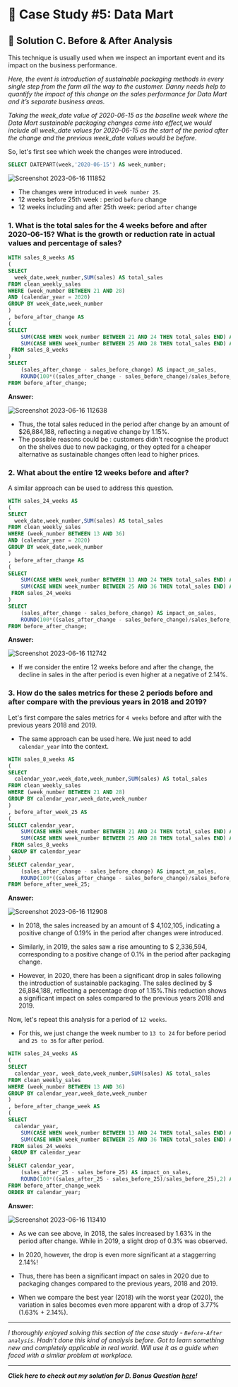 # 🏪 Case Study #5: Data Mart

## :memo: Solution C. Before & After Analysis

This technique is usually used when we inspect an important event and its impact on the business performance.

*Here, the event is introduction of sustainable packaging methods in every single step from the farm all the way to the customer. Danny needs help to quantify the impact of this 
change on the sales performance for Data Mart and it’s separate business areas.*

*Taking the week_date value of 2020-06-15 as the baseline week where the Data Mart sustainable packaging changes came into effect,we 
would include all week_date values for 2020-06-15 as the start of the period after the change and the previous week_date values would be before.*

So, let's first see which week the changes were introduced.

````sql
SELECT DATEPART(week,'2020-06-15') AS week_number;
````
![Screenshot 2023-06-16 111852](https://github.com/PriyaPalak/8-Week-SQL-Challenge/assets/96012488/f68ea47e-676f-4ff6-8d0f-cefbd578b50b)

- The changes were introduced in `week number 25`.
- 12 weeks before 25th week : period `before` change
- 12 weeks including and after 25th week: period `after` change

### 1. What is the total sales for the 4 weeks before and after 2020-06-15? What is the growth or reduction rate in actual values and percentage of sales?

````sql
WITH sales_8_weeks AS
(
SELECT 
  week_date,week_number,SUM(sales) AS total_sales
FROM clean_weekly_sales
WHERE (week_number BETWEEN 21 AND 28)
AND (calendar_year = 2020)
GROUP BY week_date,week_number
)
, before_after_change AS
(
SELECT 
	SUM(CASE WHEN week_number BETWEEN 21 AND 24 THEN total_sales END) AS sales_before_change,
	SUM(CASE WHEN week_number BETWEEN 25 AND 28 THEN total_sales END) AS sales_after_change
 FROM sales_8_weeks
)
SELECT 
	(sales_after_change - sales_before_change) AS impact_on_sales,
	ROUND(100*((sales_after_change - sales_before_change)/sales_before_change),2) AS impact_percentage
FROM before_after_change;
````
**Answer:**

![Screenshot 2023-06-16 112638](https://github.com/PriyaPalak/8-Week-SQL-Challenge/assets/96012488/b688d3a4-0b1a-436b-925c-72216ab36b0f)


- Thus, the total sales reduced in the period after change by an amount of $26,884,188, reflecting a negative change by 1.15%.
- The possible reasons could be : customers didn't recognise the product on the shelves due to new packaging,
 or they opted for a cheaper alternative as sustainable changes often lead to higher prices.

### 2. What about the entire 12 weeks before and after?

A similar approach can be used to address this question.

````sql
WITH sales_24_weeks AS
(
SELECT 
  week_date,week_number,SUM(sales) AS total_sales
FROM clean_weekly_sales
WHERE (week_number BETWEEN 13 AND 36)
AND (calendar_year = 2020)
GROUP BY week_date,week_number
)
, before_after_change AS
(
SELECT 
	SUM(CASE WHEN week_number BETWEEN 13 AND 24 THEN total_sales END) AS sales_before_change,
	SUM(CASE WHEN week_number BETWEEN 25 AND 36 THEN total_sales END) AS sales_after_change
 FROM sales_24_weeks
)
SELECT 
	(sales_after_change - sales_before_change) AS impact_on_sales,
	ROUND(100*((sales_after_change - sales_before_change)/sales_before_change),2) AS impact_percentage
FROM before_after_change;
````

**Answer:**

![Screenshot 2023-06-16 112742](https://github.com/PriyaPalak/8-Week-SQL-Challenge/assets/96012488/403b9124-8641-4739-b045-27d5b9d9272f)

- If we consider the entire 12 weeks before and after the change, the decline in sales in the after period is even higher at a negative of 2.14%.

### 3. How do the sales metrics for these 2 periods before and after compare with the previous years in 2018 and 2019?

 Let's first compare the sales metrics for `4 weeks` before and after with the previous years 2018 and 2019.

- The same approach can be used here. We just need to add `calendar_year` into the context.

````sql
WITH sales_8_weeks AS
(
SELECT 
  calendar_year,week_date,week_number,SUM(sales) AS total_sales
FROM clean_weekly_sales
WHERE (week_number BETWEEN 21 AND 28)
GROUP BY calendar_year,week_date,week_number
)
, before_after_week_25 AS
(
SELECT calendar_year,
	SUM(CASE WHEN week_number BETWEEN 21 AND 24 THEN total_sales END) AS sales_before_change,
	SUM(CASE WHEN week_number BETWEEN 25 AND 28 THEN total_sales END) AS sales_after_change
 FROM sales_8_weeks
 GROUP BY calendar_year
)
SELECT calendar_year,
	(sales_after_change - sales_before_change) AS impact_on_sales,
	ROUND(100*((sales_after_change - sales_before_change)/sales_before_change),2) AS impact_percentage
FROM before_after_week_25;
````
**Answer:**

![Screenshot 2023-06-16 112908](https://github.com/PriyaPalak/8-Week-SQL-Challenge/assets/96012488/489a1e98-47a2-4ce0-af6c-b3b7942c9f44)


- In 2018, the sales increased by an amount of $ 4,102,105, indicating a positive change of 0.19% in the period after changes were introduced.
- Similarly, in 2019, the sales saw a rise amounting to $ 2,336,594, corresponding to a positive change of 0.1% in the period after packaging change.

- However, in 2020, there has been a significant drop in sales following the introduction of sustainable packaging. The sales declined by $ 26,884,188, reflecting a percentage drop of 1.15%.This reduction shows a significant impact on sales compared to the previous years 2018 and 2019.

Now, let's repeat this analysis for a period of `12 weeks`.



- For this, we just change the week number to `13 to 24` for before period and `25 to 36` for after period.

````sql
WITH sales_24_weeks AS
(
SELECT 
  calendar_year, week_date,week_number,SUM(sales) AS total_sales
FROM clean_weekly_sales
WHERE (week_number BETWEEN 13 AND 36)
GROUP BY calendar_year,week_date,week_number
)
, before_after_change_week AS
(
SELECT 
  calendar_year,
	SUM(CASE WHEN week_number BETWEEN 13 AND 24 THEN total_sales END) AS sales_before_25,
	SUM(CASE WHEN week_number BETWEEN 25 AND 36 THEN total_sales END) AS sales_after_25
 FROM sales_24_weeks
 GROUP BY calendar_year
)
SELECT calendar_year,
	(sales_after_25 - sales_before_25) AS impact_on_sales,
	ROUND(100*((sales_after_25 - sales_before_25)/sales_before_25),2) AS impact_percentage
FROM before_after_change_week
ORDER BY calendar_year;
````
**Answer:**

![Screenshot 2023-06-16 113410](https://github.com/PriyaPalak/8-Week-SQL-Challenge/assets/96012488/7e183564-975e-43b2-8a3a-7ae5be118338)

- As we can see above, in 2018, the sales increased by 1.63% in the period after change. While in 2019, a slight drop of 0.3% was observed.
- In 2020, however, the drop is even more significant at a staggerring 2.14%!

- Thus, there has been a significant impact on sales in 2020 due to packaging changes compared to the previous years, 2018 and 2019.

- When we compare the best year (2018) wih the worst year (2020), the variation in sales becomes even more apparent with a drop of 3.77% (1.63% + 2.14%).

***

*I thoroughly enjoyed solving this section of the case study - `Before-After analysis`.*
*Hadn't done this kind of analysis before. Got to learn something new and completely applicable in real world. Will use it as a guide when faced with a similar problem at workplace.*

***

***Click here to check out my solution for D. Bonus Question [here]()!***







